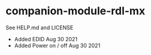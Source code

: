 # companion-module-rdl-mx
See HELP.md and LICENSE
* Added EDID Aug 30 2021
* Added Power on / off  Aug 30 2021
